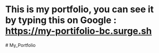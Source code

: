# This is my portfolio, you can see it by typing this on Google : https://my-portifolio-bc.surge.sh
#   M y _ P o r t f o l i o  
 